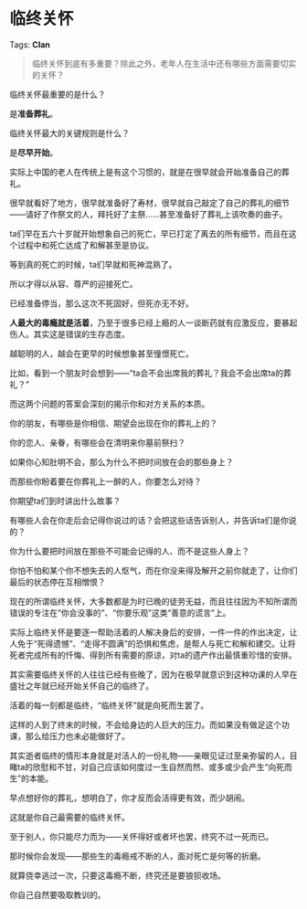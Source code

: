 # 临终关怀

Tags: **Clan**

> 临终关怀到底有多重要？除此之外，老年人在生活中还有哪些方面需要切实的关怀？



临终关怀最重要的是什么？

是**准备葬礼**。

临终关怀最大的关键规则是什么？

是**尽早开始**。

实际上中国的老人在传统上是有这个习惯的，就是在很早就会开始准备自己的葬礼。

很早就看好了地方，很早就准备好了寿材，很早就自己敲定了自己的葬礼的细节——请好了作祭文的人，拜托好了主祭……甚至准备好了葬礼上该吹奏的曲子。

ta们早在五六十岁就开始想象自己的死亡，早已打定了离去的所有细节，而且在这个过程中和死亡达成了和解甚至是协议。

等到真的死亡的时候，ta们早就和死神混熟了。

所以才得以从容、尊严的迎接死亡。

已经准备停当，那么这次不死固好，但死亦无不好。

**人最大的毒瘾就是活着**，乃至于很多已经上瘾的人一谈断药就有应激反应，要暴起伤人。其实这是错误的生存态度。

越聪明的人，越会在更早的时候想象甚至憧憬死亡。

比如，看到一个朋友时会想到——“ta会不会出席我的葬礼？我会不会出席ta的葬礼？”

而这两个问题的答案会深刻的揭示你和对方关系的本质。

你的朋友，有哪些是你相信、期望会出现在你的葬礼上的？

你的恋人、亲眷，有哪些会在清明来你墓前祭扫？

如果你心知肚明不会，那么为什么不把时间放在会的那些身上？

而那些你盼着要在你葬礼上一醉的人，你要怎么对待？

你期望ta们到时讲出什么故事？

有哪些人会在你走后会记得你说过的话？会把这些话告诉别人，并告诉ta们是你说的？

你为什么要把时间放在那些不可能会记得的人、而不是这些人身上？

你怕不怕和某个你不想失去的人怄气，而在你没来得及解开之前你就走了，让你们最后的状态停在互相憎恨？

现在的所谓临终关怀，大多数都是为时已晚的徒劳无益，而且往往因为不知所谓而错误的专注在“你会没事的”、“你要乐观”这类“善意的谎言”上。

实际上临终关怀是要逐一帮助活着的人解决身后的安排，一件一件的作出决定，让人免于“死得遗憾”、“走得不圆满”的恐惧和焦虑，是帮人与死亡和解和建交。让将死者完成所有的忏悔、得到所有需要的原谅，对ta的遗产作出最慎重珍惜的安排。

其实需要临终关怀的人往往已经有些晚了，因为在极早就意识到这种功课的人早在盛壮之年就已经开始关怀自己的临终了。

活着的每一刻都是临终，“临终关怀”就是向死而生罢了。

这样的人到了终末的时候，不会给身边的人巨大的压力。而如果没有做足这个功课，那么给压力也未必能做好了。

其实逝者临终的情形本身就是对活人的一份礼物——亲眼见证过至亲弥留的人，目睹ta的欣慰和不甘，对自己应该如何度过一生自然而然、或多或少会产生“向死而生”的本能。

早点想好你的葬礼，想明白了，你才反而会活得更有效，而少胡闹。

这就是你自己最需要的临终关怀。

至于别人，你只能尽力而为——关怀得好或者坏也罢，终究不过一死而已。

那时候你会发现——那些生的毒瘾戒不断的人，面对死亡是何等的折磨。

就算侥幸逃过一次，只要这毒瘾不断，终究还是要狼狈收场。

你自己自然要吸取教训的。



